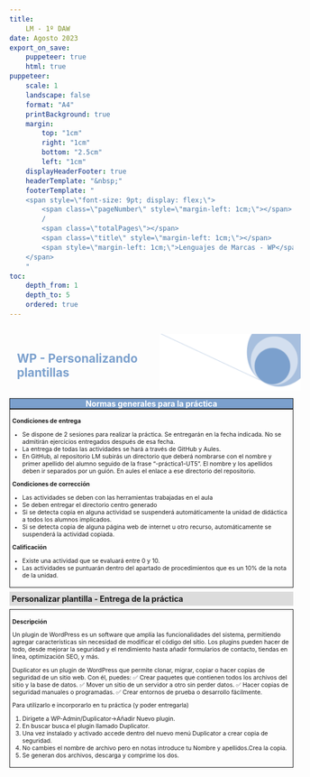 ```yaml
---
title: 
    LM - 1º DAW
date: Agosto 2023
export_on_save:
    puppeteer: true
    html: true
puppeteer:
    scale: 1
    landscape: false
    format: "A4"
    printBackground: true
    margin:
        top: "1cm"
        right: "1cm"
        bottom: "2.5cm"
        left: "1cm"
    displayHeaderFooter: true
    headerTemplate: "&nbsp;"
    footerTemplate: "
    <span style=\"font-size: 9pt; display: flex;\">
        <span class=\"pageNumber\" style=\"margin-left: 1cm;\"></span>
        /
        <span class=\"totalPages\"></span>
        <span class=\"title\" style=\"margin-left: 1cm;\"></span>
        <span style=\"margin-left: 1cm;\">Lenguajes de Marcas - WP</span>
    </span>
    "
toc:
    depth_from: 1
    depth_to: 5
    ordered: true
---
```


<!--A incluir al principio de la práctica-->
<div>
    <div style="display: flex; padding: 10pt; width: 100%; justify-content: flex-end;align-items: center">
            <div >
                <h2 style="color:#7ba0cd">WP - Personalizando plantillas</h2>
            </div>
            <img height="100" src="../Resources/Fondo.png" alt="Imagen fondo" />
        </div>
    <div style="display: flex; background-color: #7ba0cd; justify-content: space-between; border-style: solid; border-width: thin;">
        <div style="text-align: center; color:white;font-weight:bold;width:100%">
            Normas generales para la práctica
        </div>
    </div>
  
</div>

<div style="font-size: 75%; border-style: solid; border-width: thin; padding: 3pt;">

**Condiciones de entrega**

* Se dispone de 2 sesiones para realizar la práctica. Se entregarán en la fecha indicada. No se admitirán ejercicios entregados  después de esa fecha.
* La entrega de todas las actividades se hará a través de GitHub y Aules. 
* En GitHub, al repositorio LM subirás un directorio que deberá nombrarse con el nombre y primer apellido del alumno seguido de la frase “-práctica1-UT5”. El nombre y los apellidos deben ir separados por un guión. En aules el enlace a ese directorio del repositorio.

**Condiciones de corrección**

* Las actividades se deben con las herramientas trabajadas en el aula
* Se deben entregar el directorio centro generado
* Si se detecta copia en alguna actividad se suspenderá automáticamente la unidad de didáctica a todos los alumnos implicados.
* Si se detecta copia de alguna página web de internet u otro recurso, automáticamente se suspenderá la actividad copiada.

**Calificación**

* Existe una actividad que se evaluará entre 0 y 10.
* Las actividades se puntuarán dentro del apartado de procedimientos que es un 10% de la nota de la unidad. 
  
</div>

<div style="padding: 3pt; font-weight: bold; background-color: gainsboro; margin: 5pt 0pt 5pt 0pt;">
Personalizar plantilla - Entrega de la práctica
</div>
<div style="font-size: 75%; border-style: solid; border-width: thin; padding: 3pt;">

**Descripción**

Un plugin de WordPress es un software que amplía las funcionalidades del sistema, permitiendo agregar características sin necesidad de modificar el código del sitio. Los plugins pueden hacer de todo, desde mejorar la seguridad y el rendimiento hasta añadir formularios de contacto, tiendas en línea, optimización SEO, y más.

Duplicator es un plugin de WordPress que permite clonar, migrar, copiar o hacer copias de seguridad de un sitio web. Con él, puedes:
✅ Crear paquetes que contienen todos los archivos del sitio y la base de datos.
✅ Mover un sitio de un servidor a otro sin perder datos.
✅ Hacer copias de seguridad manuales o programadas.
✅ Crear entornos de prueba o desarrollo fácilmente.

Para utilizarlo e incorporarlo en tu práctica (y poder entregarla)

1. Dirígete a WP-Admin/Duplicator->Añadir Nuevo plugin.
2. En buscar busca el plugin llamado Duplicator.
3. Una vez instalado y activado accede dentro del nuevo menú Duplicator a crear copia de seguridad.
4. No cambies el nombre de archivo pero en notas introduce tu Nombre y apellidos.Crea la copia.
5. Se generan dos archivos, descarga y comprime los dos.